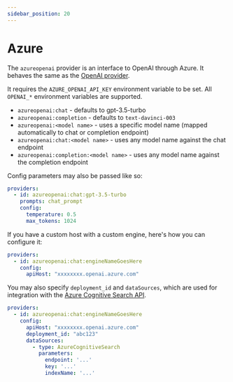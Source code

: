 ```yaml
---
sidebar_position: 20
---
```


# Azure

The `azureopenai` provider is an interface to OpenAI through Azure. It behaves the same as the [OpenAI provider](/docs/providers/openai).

It requires the `AZURE_OPENAI_API_KEY` environment variable to be set. All `OPENAI_*` environment variables are supported.

- `azureopenai:chat` - defaults to gpt-3.5-turbo
- `azureopenai:completion` - defaults to `text-davinci-003`
- `azureopenai:<model name>` - uses a specific model name (mapped automatically to chat or completion endpoint)
- `azureopenai:chat:<model name>` - uses any model name against the chat endpoint
- `azureopenai:completion:<model name>` - uses any model name against the completion endpoint

Config parameters may also be passed like so:

```yaml
providers:
  - id: azureopenai:chat:gpt-3.5-turbo
    prompts: chat_prompt
    config:
      temperature: 0.5
      max_tokens: 1024
```

If you have a custom host with a custom engine, here's how you can configure it:

```yaml
providers:
  - id: azureopenai:chat:engineNameGoesHere
    config:
      apiHost: "xxxxxxxx.openai.azure.com"
```

You may also specify `deployment_id` and `dataSources`, which are used for integration with the [Azure Cognitive Search API](https://learn.microsoft.com/en-us/azure/ai-services/openai/concepts/use-your-data#conversation-history-for-better-results).

```yaml
providers:
  - id: azureopenai:chat:engineNameGoesHere
    config:
      apiHost: "xxxxxxxx.openai.azure.com"
      deployment_id: "abc123"
      dataSources:
        - type: AzureCognitiveSearch
          parameters:
            endpoint: '...'
            key: '...'
            indexName: '...'
```
